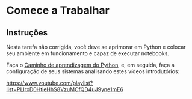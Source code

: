 # Comece a Trabalhar

## Instruções

Nesta tarefa não corrigida, você deve se aprimorar em Python e colocar seu ambiente em funcionamento e capaz de executar notebooks.

Faça o [Caminho de aprendizagem do Python](https://docs.microsoft.com/learn/paths/python-language/?WT.mc_id=academic-77952-leestott), e, em seguida, faça a configuração de seus sistemas analisando estes vídeos introdutórios:

https://www.youtube.com/playlist?list=PLlrxD0HtieHhS8VzuMCfQD4uJ9yne1mE6
